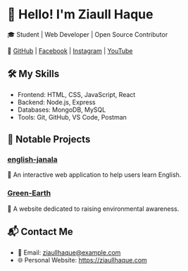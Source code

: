 # 👋 Hello! I'm Ziaull Haque

🎓 Student | Web Developer | Open Source Contributor

🔗 [GitHub](https://github.com/ziaullhaque) | [Facebook](https://www.facebook.com/muhammadzia.ullhaque) | [Instagram](https://www.instagram.com/muhammadziaullhaque) | [YouTube](https://www.youtube.com/@muhammadziaullhaque)

## 🛠️ My Skills

- Frontend: HTML, CSS, JavaScript, React
- Backend: Node.js, Express
- Databases: MongoDB, MySQL
- Tools: Git, GitHub, VS Code, Postman

## 📂 Notable Projects

### [english-janala](https://github.com/ziaullhaque/english-janala)
📝 An interactive web application to help users learn English.

### [Green-Earth](https://github.com/ziaullhaque/Green-Earth)
🌱 A website dedicated to raising environmental awareness.

## 📬 Contact Me

- 📧 Email: ziaullhaque@example.com
- 🌐 Personal Website: https://ziaullhaque.com
